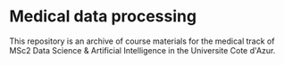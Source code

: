# Medical data processing

This repository is an archive of course materials for the medical track of 
MSc2 Data Science & Artificial Intelligence in the Universite Cote d'Azur.